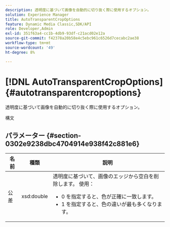 ```yaml
---
description: 透明度に基づいて画像を自動的に切り抜く際に使用するオプション。
solution: Experience Manager
title: AutoTransparentCropOptions
feature: Dynamic Media Classic,SDK/API
role: Developer,Admin
exl-id: 351f63a4-cc1b-4db9-93df-c21acd02e12a
source-git-commit: f42378a20b58e4c5ebc961c6526d7cecabc2ae38
workflow-type: tm+mt
source-wordcount: '49'
ht-degree: 8%

---
```


# [!DNL AutoTransparentCropOptions]{#autotransparentcropoptions}

透明度に基づいて画像を自動的に切り抜く際に使用するオプション。

構文

## パラメーター {#section-0302e9238dbc4704914e938f42c881e6}

<table id="table_F6A0DBA37F704C2097C617A0A6767566"> 
 <thead> 
  <tr> 
   <th colname="col1" class="entry"> 名前 </th> 
   <th colname="col2" class="entry"> 種類 </th> 
   <th colname="col3" class="entry"> 説明 </th> 
  </tr> 
 </thead>
 <tbody> 
  <tr> 
   <td colname="col1"> <span class="codeph"> 公差 </span> </td> 
   <td colname="col2"> <span class="codeph"> xsd:double</span> </td> 
   <td colname="col3">透明度に基づいて、画像のエッジから空白を削除します。 使用： 
    <ul id="ul_FE5423B857AE43FCBA7A9AEA76C754CC">
     <li id="li_01E3BD0AB8DA4C408B47CB02B269404A">0 を指定すると、色が正確に一致します。 </li>
     <li id="li_FCE21384265D4ECE9C0D785F1BB32C3A">1 を指定すると、色の違いが最も多くなります。 </li>
    </ul></td> 
  </tr> 
 </tbody> 
</table>
